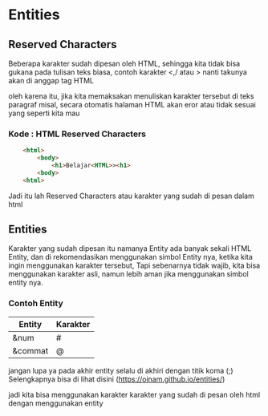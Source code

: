 # Entities

## Reserved Characters

Beberapa karakter sudah dipesan oleh HTML, sehingga kita tidak bisa gukana pada tulisan teks biasa, contoh karakter <,/ atau > nanti takunya akan di anggap tag HTML

oleh karena itu, jika kita memaksakan menuliskan karakter tersebut di teks paragraf misal, secara otomatis halaman HTML akan eror atau tidak sesuai yang seperti kita mau

### Kode : HTML Reserved Characters

```html
    <html>
        <body>
            <h1>Belajar<HTML>><h1>
        <body>
    <html>
```
Jadi itu lah Reserved Characters atau karakter yang sudah di pesan dalam html 

## Entities
Karakter yang sudah dipesan itu namanya Entity
ada banyak sekali HTML Entity, dan di rekomendasikan menggunakan simbol Entity nya, ketika kita ingin menggunakan karakter tersebut, Tapi sebenarnya tidak wajib, kita bisa menggunakan karakter asli, namun lebih aman jika menggunakan simbol entity nya.

### Contoh Entity

| Entity        | Karakter      |
| ------------- | ------------- |
| &num	            | #  |
| &commat	  | @  |

jangan lupa ya pada akhir entity selalu di akhiri dengan titik koma (;)
Selengkapnya bisa di lihat disini (https://oinam.github.io/entities/)

jadi kita bisa menggunakan karakter karakter yang sudah di pesan oleh html dengan menggunakan entity
